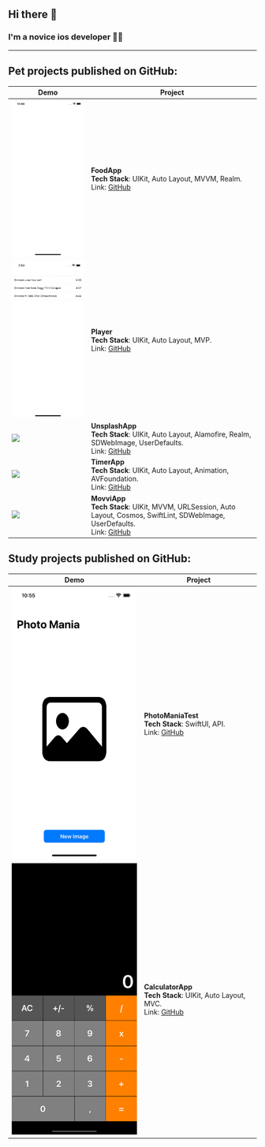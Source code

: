## Hi there 👋
### I'm a novice ios developer 👨‍💻

---
## Pet projects published on GitHub:

|  Demo   | Project                                                                                                                                                  |
| ------- | -------------------------------------------------------------------------------------------------------------------------------------------------------- |
| <img src="https://github.com/nabiull1n/FoodMenuApp/blob/main/Food.gif" width="300"> | **FoodApp**<br>**Tech Stack**: UIKit, Auto Layout, MVVM, Realm.<br>Link: [GitHub](https://github.com/nabiull1n/FoodMenuApp) |
| <img src="https://github.com/nabiull1n/testTaskPlayer/blob/main/Simulator%20Screen%20Recording%20-%20iPhone%2013%20-%202023-06-12%20at%2019.44.10.gif" width="300"> | **Player**<br>**Tech Stack**: UIKit, Auto Layout, MVP.<br>Link: [GitHub](https://github.com/nabiull1n/testTaskPlayer) |
| <img src="https://github.com/nabiull1n/UnsplashApp/blob/main/pictures/UnsplashApp.gif" width="300"> | **UnsplashApp**<br>**Tech Stack**: UIKit, Auto Layout, Alamofire, Realm, SDWebImage, UserDefaults.<br>Link: [GitHub](https://github.com/nabiull1n/UnsplashApp) |
| <img src="https://github.com/nabiull1n/TimerApp/blob/main/Simulator%20TimerApp.gif" width="300"> | **TimerApp**<br>**Tech Stack**: UIKit, Auto Layout, Animation, AVFoundation.<br>Link: [GitHub](https://github.com/nabiull1n/TimerApp) |
| <img src="https://github.com/nabiull1n/MovviApp/blob/main/Images/MovviApp.gif" width="300">| **MovviApp**<br>**Tech Stack**: UIKit, MVVM, URLSession, Auto Layout, Cosmos, SwiftLint, SDWebImage, UserDefaults.<br>Link: [GitHub](https://github.com/nabiull1n/MovviApp) |

## Study projects published on GitHub:

|  Demo   | Project                                                                                                                                                  |
| ------- | -------------------------------------------------------------------------------------------------------------------------------------------------------- |
| <img src="https://github.com/nabiull1n/PhotoManiaTest/blob/main/test.gif" width="300">| **PhotoManiaTest**<br>**Tech Stack**: SwiftUI, API.<br>Link: [GitHub](https://github.com/nabiull1n/PhotoManiaTest) |
| <img src="https://github.com/nabiull1n/CalculatorTest/blob/main/calculator.png" width="300">| **CalculatorApp**<br>**Tech Stack**: UIKit, Auto Layout, MVC.<br>Link: [GitHub](https://github.com/nabiull1n/CalculatorTest) |
